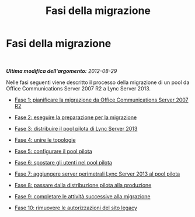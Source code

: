 ﻿---
title: Fasi della migrazione
TOCTitle: Fasi della migrazione
ms:assetid: 71c7cb8e-45f8-441f-b433-03e3d9436992
ms:mtpsurl: https://technet.microsoft.com/it-it/library/JJ205002(v=OCS.15)
ms:contentKeyID: 49300947
ms.date: 08/24/2015
mtps_version: v=OCS.15
ms.translationtype: HT
---

# Fasi della migrazione

 

_**Ultima modifica dell'argomento:** 2012-08-29_

Nelle fasi seguenti viene descritto il processo della migrazione di un pool da Office Communications Server 2007 R2 a Lync Server 2013.

  - [Fase 1: pianificare la migrazione da Office Communications Server 2007 R2](phase-1-plan-your-migration-from-office-communications-server-2007-r2.md)

  - [Fase 2: eseguire la preparazione per la migrazione](phase-2-prepare-for-migration_1.md)

  - [Fase 3: distribuire il pool pilota di Lync Server 2013](phase-3-deploy-lync-server-2013-pilot-pool_1.md)

  - [Fase 4: unire le topologie](phase-4-merge-topologies.md)

  - [Fase 5: configurare il pool pilota](phase-5-configure-the-pilot-pool.md)

  - [Fase 6: spostare gli utenti nel pool pilota](phase-6-move-users-to-the-pilot-pool.md)

  - [Fase 7: aggiungere server perimetrali Lync Server 2013 al pool pilota](phase-7-add-lync-server-2013-edge-server-to-pilot-pool.md)

  - [Fase 8: passare dalla distribuzione pilota alla produzione](phase-8-move-from-pilot-deployment-into-production.md)

  - [Fase 9: completare le attività successive alla migrazione](phase-9-complete-post-migration-tasks.md)

  - [Fase 10: rimuovere le autorizzazioni del sito legacy](phase-10-decommission-legacy-site.md)

